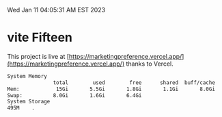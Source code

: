 Wed Jan 11 04:05:31 AM EST 2023

# vite Fifteen


This project is live at [https://marketingpreference.vercel.app/](https://marketingpreference.vercel.app/) thanks to Vercel.

```bash
System Memory
               total        used        free      shared  buff/cache   available
Mem:            15Gi       5.5Gi       1.8Gi       1.1Gi       8.0Gi       8.4Gi
Swap:          8.0Gi       1.6Gi       6.4Gi
System Storage
495M	.
```
